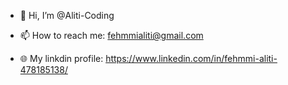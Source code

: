 - 👋 Hi, I’m @Aliti-Coding


- 📫 How to reach me: fehmmialiti@gmail.com
- :globe_with_meridians: My linkdin profile: https://www.linkedin.com/in/fehmmi-aliti-478185138/



<!---
Aliti-Coding/Aliti-Coding is a ✨ special ✨ repository because its `README.md` (this file) appears on your GitHub profile.
You can click the Preview link to take a look at your changes.
--->
